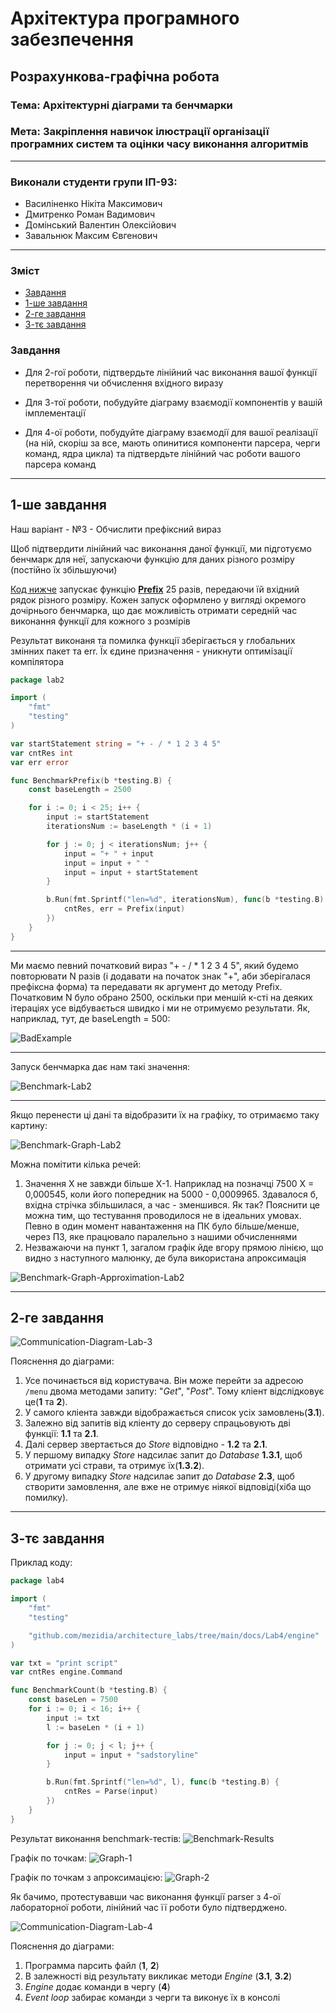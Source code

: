 # Архітектура програмного забезпечення

## Розрахункова-графічна робота

### **Тема**: Архітектурні діаграми та бенчмарки

### **Мета**: Закріплення навичок ілюстрації організації програмних систем та оцінки часу виконання алгоритмів

---

### Виконали студенти групи ІП-93:
- Василіненко Нікіта Максимович
- Дмитренко Роман Вадимович
- Домінський Валентин Олексійович
- Завальнюк Максим Євгенович

---

### Зміст

- [Завдання](#Завдання)
- [1-ше завдання](#1-ше-завдання)
- [2-ге завдання](#2-ге-завдання)
- [3-тє завдання](#3-тє-завдання)

### Завдання

- Для 2-гої роботи, підтвердьте лінійний час виконання вашої функції перетворення чи обчислення вхідного виразу

- Для 3-тої роботи, побудуйте діаграму взаємодії компонентів у вашій імплементації

- Для 4-ої роботи, побудуйте діаграму взаємодії для вашої реалізації (на ній, скоріш за все, мають опинитися компоненти парсера, черги команд, ядра цикла) та підтвердьте лінійний час роботи вашого парсера команд

---

## 1-ше завдання

Наш варіант - №3 - Обчислити префіксний вираз

Щоб підтвердити лінійний час виконання даної функції, ми підготуємо бенчмарк для неї, запускаючи функцію для даних різного розміру (постійно їх збільшуючи)

[Код нижче](https://github.com/mezidia/architecture_labs/blob/main/docs/Lab2/bench_test.go) запускає функцію **[Prefix](https://github.com/mezidia/architecture_labs/blob/main/docs/Lab2/implementation.go)** 25 разів, передаючи їй вхідний рядок різного розміру. Кожен запуск оформлено у вигляді окремого дочірнього бенчмарка, що дає можливість отримати середній час виконання функції для кожного з розмірів

Результат виконаня та помилка функції зберігається у глобальних змінних пакет та err. Їх єдине призначення - уникнути оптимізації компілятора

```go
package lab2

import (
	"fmt"
	"testing"
)

var startStatement string = "+ - / * 1 2 3 4 5"
var cntRes int
var err error

func BenchmarkPrefix(b *testing.B) {
	const baseLength = 2500

	for i := 0; i < 25; i++ {
		input := startStatement
		iterationsNum := baseLength * (i + 1)

		for j := 0; j < iterationsNum; j++ {
			input = "+ " + input
			input = input + " "
			input = input + startStatement
		}

		b.Run(fmt.Sprintf("len=%d", iterationsNum), func(b *testing.B) {
			cntRes, err = Prefix(input)
		})
	}
}

```

---

Ми маємо певний початковий вираз "+ - / * 1 2 3 4 5", який будемо повторювати N разів (і додавати на початок знак "+", аби зберігалася префіксна форма) та передавати як аргумент до методу Prefix. Початковим N було обрано 2500, оскільки при меншій к-сті на деяких ітераціях усе відбувається швидко і ми не отримуємо результати. Як, наприклад, тут, де baseLength = 500:

![BadExample](./Task-1/Lab-2-Bench-Bad-Example.png)

---

Запуск бенчмарка дає нам такі значення:

![Benchmark-Lab2](./Task-1/Lab-2-Bench-With-Optimization.png)

---

Якщо перенести ці дані та відобразити їх на графіку, то отримаємо таку картину:

![Benchmark-Graph-Lab2](./Task-1/Lab-2-BenchGraph-With-Optimization.png)

Можна помітити кілька речей:
1. Значення X не завжди більше X-1. Наприклад на позначці 7500 X = 0,000545, коли його попередник на 5000 - 0,0009965. Здавалося б, вхідна стрічка збільшилася, а час - зменшився. Як так?
Пояснити це можна тим, що тестування проводилося не в ідеальних умовах. Певно в один момент навантаження на ПК було більше/менше, через ПЗ, яке працювало паралельно з нашими обчисленнями
2. Незважаючи на пункт 1, загалом графік йде вгору прямою лінією, що видно з наступного малюнку, де була використана апроксимація

![Benchmark-Graph-Approximation-Lab2](./Task-1/Lab-2-BenchGraph-Approximation.png)

---

## 2-ге завдання

![Communication-Diagram-Lab-3](./Task-2/Lab-3-Communication-Diagram.png)

Пояснення до діаграми:

1. Усе починається від користувача. Він може перейти за адресою `/menu` двома методами запиту: "*Get*", "*Post*". Тому кліент відслідковує це(**1** та **2**).
2. У самого кліента завжди відображається список усіх замовлень(**3.1**).
3. Залежно від запитів від кліенту до серверу спрацьовують дві функції: **1.1** та **2.1**.
4. Далі сервер звертається до *Store* відповідно - **1.2** та **2.1**.
5. У першому випадку *Store* надсилає запит до *Database* **1.3.1**, щоб отримати усі страви, та отримує їх(**1.3.2**).
6. У другому випадку *Store* надсилає запит до *Database* **2.3**, щоб створити замовлення, але вже не отримує ніякої відповіді(хіба що помилку).

---

## 3-тє завдання

Приклад коду:
```go
package lab4

import (
	"fmt"
	"testing"

	"github.com/mezidia/architecture_labs/tree/main/docs/Lab4/engine"
)

var txt = "print script"
var cntRes engine.Command

func BenchmarkCount(b *testing.B) {
	const baseLen = 7500
	for i := 0; i < 16; i++ {
		input := txt
		l := baseLen * (i + 1)

		for j := 0; j < l; j++ {
			input = input + "sadstoryline"
		}

		b.Run(fmt.Sprintf("len=%d", l), func(b *testing.B) {
			cntRes = Parse(input)
		})
	}
}

```

Результат виконання benchmark-тестів:
![Benchmark-Results](./Task-3/Benchtest-Results.PNG)

Графік по точкам:
![Graph-1](./Task-3/Graph-1.PNG)

Графік по точкам з апроксимацією:
![Graph-2](./Task-3/Graph-2.PNG)

Як бачимо, протестувавши час виконання функції parser з 4-ої лабораторної роботи, лінійний час її роботи було підтверджено.

![Communication-Diagram-Lab-4](./Task-3/Lab-4-Communication-Diagram.png)

Пояснення до діаграми:

1. Программа парсить файл (**1**, **2**)
2. В залежності від результату викликає методи *Engine* (**3.1**, **3.2**)
3. *Engine* додає команди в чергу (**4**)
4. *Event loop* забирає команди з черги та виконує їх в консолі

